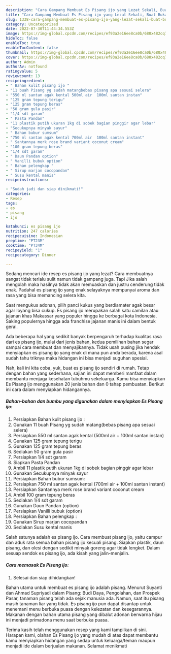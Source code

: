 ```yaml
---
description: "Cara Gampang Membuat Es Pisang ijo yang Lezat Sekali, Buat Buka Puasa Enak"
title: "Cara Gampang Membuat Es Pisang ijo yang Lezat Sekali, Buat Buka Puasa Enak"
slug: 1338-cara-gampang-membuat-es-pisang-ijo-yang-lezat-sekali-buat-buka-puasa-enak
category: Uncategorized
date: 2022-07-30T11:44:34.553Z
image: https://img-global.cpcdn.com/recipes/ef93a2e16ee8ca0b/680x482cq70/es-pisang-ijo-foto-resep-utama.jpg
hideToc: false
enableToc: true
enableTocContent: false
thumbnail: https://img-global.cpcdn.com/recipes/ef93a2e16ee8ca0b/680x482cq70/es-pisang-ijo-foto-resep-utama.jpg
cover: https://img-global.cpcdn.com/recipes/ef93a2e16ee8ca0b/680x482cq70/es-pisang-ijo-foto-resep-utama.jpg
author: Admin
authorAv: notfound
ratingvalue: 5
reviewcount: 13
recipeingredient:
- " Bahan kulit pisang ijo "
- "11 buah Pisang yg sudah matangbebas pisang apa sesuai selera"
- "550 ml santan agak kental 500ml air  100ml santan instan"
- "125 gram tepung terigu"
- "125 gram tepung beras"
- "50 gram gula pasir"
- "1/4 sdt garam"
- " Pasta Pandan"
- "11 plastik putih ukuran 1kg di sobek bagian pinggir agar lebar"
- "Secukupnya minyak sayur"
- " Bahan bubur sumsum"
- "750 ml santan agak kental 700ml air  100ml santan instant"
- " Santannya merk rose brand variant coconut cream"
- "100 gram tepung beras"
- "1/4 sdt garam"
- " Daun Pandan option"
- " Vanilli bubuk option"
- " Bahan pelengkap "
- " Sirup marjan cocopandan"
- " Susu kental manis"
recipeinstructions:

- "Sudah jadi dan siap dinikmati!"
categories:
- Resep
tags:
- es
- pisang
- ijo

katakunci: es pisang ijo 
nutrition: 247 calories
recipecuisine: Indonesian
preptime: "PT23M"
cooktime: "PT34M"
recipeyield: "1"
recipecategory: Dinner

---
```



Sedang mencari ide resep es pisang ijo yang lezat? Cara membuatnya sangat tidak terlalu sulit namun tidak gampang juga. Tapi Jika salah mengolah maka hasilnya tidak akan memuaskan dan justru cenderung tidak enak. Padahal es pisang ijo yang enak selayaknya mempunyai aroma dan rasa yang bisa memancing selera kita.


Saat mengukus adonan, pilih panci kukus yang berdiamater agak besar agar loyang bisa cukup. Es pisang ijo merupakan salah satu camilan atau jajanan khas Makassar yang populer hingga ke berbagai kota Indonesia. Saking populernya hingga ada franchise jajanan manis ini dalam bentuk gerai.

Ada beberapa hal yang sedikit banyak berpengaruh terhadap kualitas rasa dari es pisang ijo, mulai dari jenis bahan, kedua pemilihan bahan segar sampai cara membuat dan menyajikannya. Tidak usah pusing jika hendak menyiapkan es pisang ijo yang enak di mana pun anda berada, karena asal sudah tahu triknya maka hidangan ini bisa menjadi suguhan spesial.


Nah, kali ini kita coba, yuk, buat es pisang ijo sendiri di rumah. Tetap dengan bahan yang sederhana, sajian ini dapat memberi manfaat dalam membantu menjaga kesehatan tubuhmu sekeluarga. Kamu bisa menyiapkan Es Pisang ijo menggunakan 20 jenis bahan dan 0 tahap pembuatan. Berikut ini cara dalam menyiapkan hidangannya.

<!--inarticleads1-->

##### Bahan-bahan dan bumbu yang digunakan dalam menyiapkan Es Pisang ijo:

1. Persiapkan  Bahan kulit pisang ijo :
1. Gunakan 11 buah Pisang yg sudah matang(bebas pisang apa sesuai selera)
1. Persiapkan 550 ml santan agak kental (500ml air + 100ml santan instan)
1. Gunakan 125 gram tepung terigu
1. Gunakan 125 gram tepung beras
1. Sediakan 50 gram gula pasir
1. Persiapkan 1/4 sdt garam
1. Siapkan  Pasta Pandan
1. Ambil 11 plastik putih ukuran 1kg di sobek bagian pinggir agar lebar
1. Gunakan Secukupnya minyak sayur
1. Persiapkan  Bahan bubur sumsum:
1. Persiapkan 750 ml santan agak kental (700ml air + 100ml santan instant)
1. Persiapkan  Santannya merk rose brand variant coconut cream
1. Ambil 100 gram tepung beras
1. Sediakan 1/4 sdt garam
1. Gunakan  Daun Pandan (option)
1. Persiapkan  Vanilli bubuk (option)
1. Persiapkan  Bahan pelengkap :
1. Gunakan  Sirup marjan cocopandan
1. Sediakan  Susu kental manis


Salah satunya adalah es pisang ijo. Cara membuat pisang ijo, yaitu campur dan aduk rata semua bahan pisang ijo kecuali pisang. Siapkan plastik, daun pisang, dan olesi dengan sedikit minyak goreng agar tidak lengket. Dalam sesuap sendok es pisang ijo, ada kisah yang jalin-menjalin. 

<!--inarticleads2-->

##### Cara memasak Es Pisang ijo:


1. Selesai dan siap dihidangkan!

Bahan utama untuk membuat es pisang ijo adalah pisang. Menurut Suyanti dan Ahmad Supriyadi dalam Pisang: Budi Daya, Pengolahan, dan Prospek Pasar, tanaman pisang telah ada sejak manusia ada. Namun, saat itu pisang masih tanaman liar yang tidak. Es pisang ijo pun dapat disantap untuk menemani menu berbuka puasa dengan kelezatan dan kesegarannya. Makanan dengan bahan utama pisang yang dibalut adonan berwarna hijau ini menjadi primadona menu saat berbuka puasa. 

Terima kasih telah menggunakan resep yang kami tampilkan di sini. Harapan kami, olahan Es Pisang ijo yang mudah di atas dapat membantu kamu menyiapkan hidangan yang sedap untuk keluarga/teman maupun menjadi ide dalam berjualan makanan. Selamat menikmati
